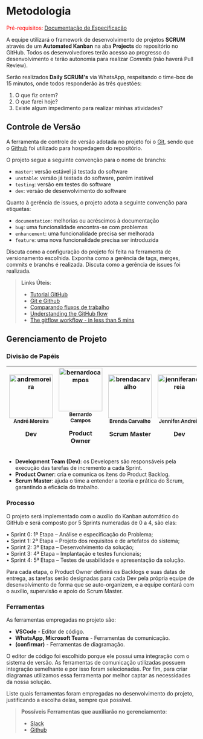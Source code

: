 
# Metodologia

<span style="color:red">Pré-requisitos: <a href="2-Especificação do Projeto.md"> Documentação de Especificação</a></span>

A equipe utilizará o framework de desenvolvimento de projetos **SCRUM** através de um **Automated Kanban** na aba **Projects** do repositório no GitHub. Todos os desenvolvedores terão acesso ao progresso do desenvolvimento e terão autonomia para realizar *Commits* (não haverá Pull Review).

Serão realizados **Daily SCRUM's** via WhatsApp, respeitando o time-box de 15 minutos, onde todos responderão às três questões: 
1. O que fiz ontem? 
2. O que farei hoje? 
3. Existe algum impedimento para realizar minhas atividades?

## Controle de Versão

A ferramenta de controle de versão adotada no projeto foi o
[Git](https://git-scm.com/), sendo que o [Github](https://github.com)
foi utilizado para hospedagem do repositório.

O projeto segue a seguinte convenção para o nome de branchs:

- `master`: versão estável já testada do software
- `unstable`: versão já testada do software, porém instável
- `testing`: versão em testes do software
- `dev`: versão de desenvolvimento do software

Quanto à gerência de issues, o projeto adota a seguinte convenção para
etiquetas:

- `documentation`: melhorias ou acréscimos à documentação
- `bug`: uma funcionalidade encontra-se com problemas
- `enhancement`: uma funcionalidade precisa ser melhorada
- `feature`: uma nova funcionalidade precisa ser introduzida

Discuta como a configuração do projeto foi feita na ferramenta de versionamento escolhida. Exponha como a gerência de tags, merges, commits e branchs é realizada. Discuta como a gerência de issues foi realizada.

> **Links Úteis**:
> - [Tutorial GitHub](https://guides.github.com/activities/hello-world/)
> - [Git e Github](https://www.youtube.com/playlist?list=PLHz_AreHm4dm7ZULPAmadvNhH6vk9oNZA)
>  - [Comparando fluxos de trabalho](https://www.atlassian.com/br/git/tutorials/comparing-workflows)
> - [Understanding the GitHub flow](https://guides.github.com/introduction/flow/)
> - [The gitflow workflow - in less than 5 mins](https://www.youtube.com/watch?v=1SXpE08hvGs)

## Gerenciamento de Projeto

### Divisão de Papéis

| [<img alt="andremoreira" src="https://github.com/Dande06.png?size=115" width="115"><br><sub>André Moreira</sub>](https://github.com/Dande06)<p>Dev</p> | [<img alt="bernardocampos" src="https://github.com/bernardocamps.png?size=115" width="115"><br><sub>Bernardo Campos</sub>](https://github.com/bernardocamps)<p>Product Owner</p>  | [<img alt="brendacarvalho" src="https://github.com/brendaccarvalho.png?size=115" width="115"><br><sub>Brenda Carvalho</sub>](https://github.com/brendaccarvalho)<p>Scrum Master</p>  | [<img alt="jenniferandreia" src="https://github.com/Jenniferandreia.png?size=115" width="115"><br><sub>Jennifer Andreia</sub>](https://github.com/Jenniferandreia)<p>Dev</p>  | [<img alt="marcospaulo" src="https://github.com/MaarcosP.png?size=115" width="115"><br><sub>Marcos Paulo</sub>](https://github.com/MaarcosP)<p>Dev</p>  | [<img alt="victorfeltrim" src="https://github.com/vihfeltrim.png?size=115" width="115"><br><sub>Victor Feltrim</sub>](https://github.com/vihfeltrim)<p>Dev</p>  |
| :---: |:---: |:---: |:---: |:---: |:---: |

- **Development Team (Dev)**: os Developers são responsáveis pela execução das tarefas de incremento a cada Sprint.
- **Product Owner**: cria e comunica os ítens do Product Backlog.
- **Scrum Master**: ajuda o time a entender a teoria e prática do Scrum, garantindo a eficácia do trabalho.

### Processo

O projeto será implementado com o auxílio do Kanban automático do GitHub e será composto por 5 Sprints numeradas de 0 a 4, são elas:

•	Sprint 0: 1ª Etapa – Análise e especificação do Problema; <br />
•	Sprint 1: 2ª Etapa – Projeto dos requisitos e de artefatos do sistema; <br />
•	Sprint 2: 3ª Etapa – Desenvolvimento da solução; <br />
•	Sprint 3: 4ª Etapa – Implantação e testes funcionais; <br />
•	Sprint 4: 5ª Etapa – Testes de usabilidade e apresentação da solução. <br />

Para cada etapa, o Product Owner definirá os Backlogs e suas datas de entrega, as tarefas serão designadas para cada Dev pela própria equipe de desenvolvimento de forma que se auto-organizem, e a equipe contará com o auxílio, supervisão e apoio do Scrum Master.


### Ferramentas

As ferramentas empregadas no projeto são:

- **VSCode** - Editor de código.
- **WhatsApp, Microsoft Teams** - Ferramentas de comunicação.
- **(confirmar)** - Ferramentas de diagramação.

O editor de código foi escolhido porque ele possui uma integração com o
sistema de versão. As ferramentas de comunicação utilizadas possuem
integração semelhante e por isso foram selecionadas. Por fim, para criar
diagramas utilizamos essa ferramenta por melhor captar as
necessidades da nossa solução.

Liste quais ferramentas foram empregadas no desenvolvimento do projeto, justificando a escolha delas, sempre que possível.
 
> **Possíveis Ferramentas que auxiliarão no gerenciamento**: 
> - [Slack](https://slack.com/)
> - [Github](https://github.com/)
